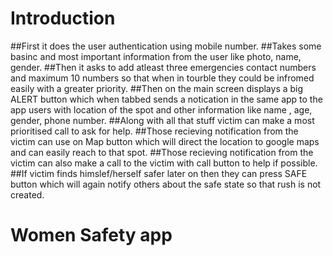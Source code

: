 # Introduction

##First it does the user authentication using mobile number.
##Takes some basinc and most important information from the user like photo, name, gender.
##Then it asks to add atleast three emergencies contact numbers and maximum 10 numbers so that when in tourble they could be infromed easily with a greater priority.
##Then on the main screen displays a big ALERT button which when tabbed sends a notication in the same app to the app users with location of the spot and other information like name , age, gender, phone number.
##Along with all that stuff victim can make a most prioritised call to ask for help.
##Those recieving notification from the victim can use on Map button which will direct the location to google maps and can easily reach to that spot.
##Those recieving notification from the victim can also make a call to the victim with call button to help if possible.
##If victim finds himslef/herself safer later on then they can press SAFE button which will again notify others about the safe state so that rush is not created.
# Women Safety app

